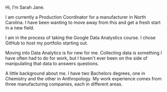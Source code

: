 Hi, I’m Sarah Jane.

I am currently a Production Coordinator for a manufacturer in North Carolina. I have been wanting to move away from this and get a fresh start in a new field.

I am in the process of taking the Google Data Analystics course. I chose GitHub to host my portfolio starting out.

Moving into Data Analytics is for new for me. Collecting data is something I have often had to do for work, but I haven't ever been on the side of manipulating that data to answers questions.

A little background about me. I have two Bachelors degrees, one in Chemistry and the other in Anthropology. My work experience comes from three manufacturing companies, each in different areas. 



<!---
sjjacobs711/sjjacobs711 is a ✨ special ✨ repository because its `README.md` (this file) appears on your GitHub profile.
You can click the Preview link to take a look at your changes.
--->
